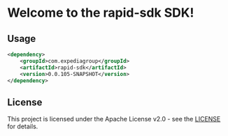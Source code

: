 # Welcome to the rapid-sdk SDK!

## Usage
```xml
<dependency>
    <groupId>com.expediagroup</groupId>
    <artifactId>rapid-sdk</artifactId>
    <version>0.0.105-SNAPSHOT</version>
</dependency>
```

## License

This project is licensed under the Apache License v2.0 - see the [LICENSE](LICENSE) for details.
